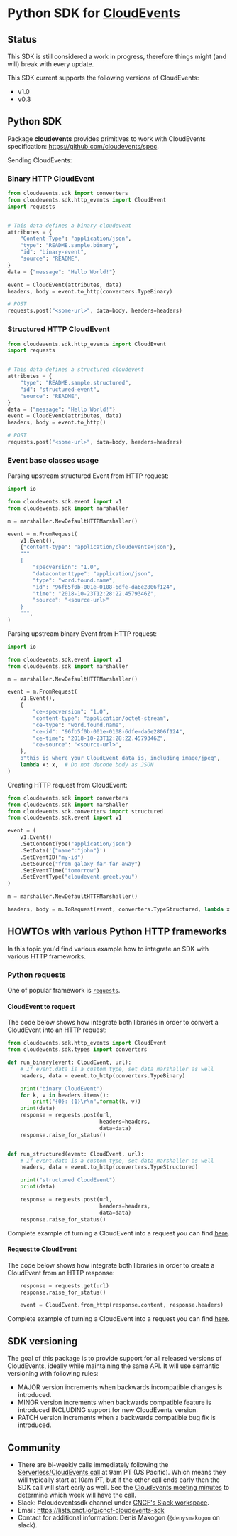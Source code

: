 # Python SDK for [CloudEvents](https://github.com/cloudevents/spec)

## Status

This SDK is still considered a work in progress, therefore things might (and
will) break with every update.

This SDK current supports the following versions of CloudEvents:

- v1.0
- v0.3

## Python SDK

Package **cloudevents** provides primitives to work with CloudEvents specification: https://github.com/cloudevents/spec.

Sending CloudEvents:

### Binary HTTP CloudEvent

```python
from cloudevents.sdk import converters
from cloudevents.sdk.http_events import CloudEvent
import requests


# This data defines a binary cloudevent
attributes = {
    "Content-Type": "application/json",
    "type": "README.sample.binary",
    "id": "binary-event",
    "source": "README",
}
data = {"message": "Hello World!"}

event = CloudEvent(attributes, data)
headers, body = event.to_http(converters.TypeBinary)

# POST
requests.post("<some-url>", data=body, headers=headers)
```

### Structured HTTP CloudEvent

```python
from cloudevents.sdk.http_events import CloudEvent
import requests


# This data defines a structured cloudevent
attributes = {
    "type": "README.sample.structured",
    "id": "structured-event",
    "source": "README",
}
data = {"message": "Hello World!"}
event = CloudEvent(attributes, data)
headers, body = event.to_http()

# POST
requests.post("<some-url>", data=body, headers=headers)
```

### Event base classes usage
 
Parsing upstream structured Event from HTTP request:

```python
import io

from cloudevents.sdk.event import v1
from cloudevents.sdk import marshaller

m = marshaller.NewDefaultHTTPMarshaller()

event = m.FromRequest(
    v1.Event(),
    {"content-type": "application/cloudevents+json"},
    """
    {
        "specversion": "1.0",
        "datacontenttype": "application/json",
        "type": "word.found.name",
        "id": "96fb5f0b-001e-0108-6dfe-da6e2806f124",
        "time": "2018-10-23T12:28:22.4579346Z",
        "source": "<source-url>"
    }
    """,
)
```

Parsing upstream binary Event from HTTP request:

```python
import io

from cloudevents.sdk.event import v1
from cloudevents.sdk import marshaller

m = marshaller.NewDefaultHTTPMarshaller()

event = m.FromRequest(
    v1.Event(),
    {
        "ce-specversion": "1.0",
        "content-type": "application/octet-stream",
        "ce-type": "word.found.name",
        "ce-id": "96fb5f0b-001e-0108-6dfe-da6e2806f124",
        "ce-time": "2018-10-23T12:28:22.4579346Z",
        "ce-source": "<source-url>",
    },
    b"this is where your CloudEvent data is, including image/jpeg",
    lambda x: x,  # Do not decode body as JSON
)
```

Creating HTTP request from CloudEvent:

```python
from cloudevents.sdk import converters
from cloudevents.sdk import marshaller
from cloudevents.sdk.converters import structured
from cloudevents.sdk.event import v1

event = (
    v1.Event()
    .SetContentType("application/json")
    .SetData('{"name":"john"}')
    .SetEventID("my-id")
    .SetSource("from-galaxy-far-far-away")
    .SetEventTime("tomorrow")
    .SetEventType("cloudevent.greet.you")
)

m = marshaller.NewDefaultHTTPMarshaller()

headers, body = m.ToRequest(event, converters.TypeStructured, lambda x: x)
```

## HOWTOs with various Python HTTP frameworks

In this topic you'd find various example how to integrate an SDK with various HTTP frameworks.

### Python requests

One of popular framework is [`requests`](http://docs.python-requests.org/en/master/).

#### CloudEvent to request

The code below shows how integrate both libraries in order to convert a CloudEvent into an HTTP request:

```python
from cloudevents.sdk.http_events import CloudEvent
from cloudevents.sdk.types import converters

def run_binary(event: CloudEvent, url):
    # If event.data is a custom type, set data_marshaller as well
    headers, data = event.to_http(converters.TypeBinary)

    print("binary CloudEvent")
    for k, v in headers.items():
        print("{0}: {1}\r\n".format(k, v))
    print(data)
    response = requests.post(url,
                             headers=headers,
                             data=data)
    response.raise_for_status()


def run_structured(event: CloudEvent, url):
    # If event.data is a custom type, set data_marshaller as well
    headers, data = event.to_http(converters.TypeStructured)

    print("structured CloudEvent")
    print(data)

    response = requests.post(url,
                             headers=headers,
                             data=data)
    response.raise_for_status()

```

Complete example of turning a CloudEvent into a request you can find [here](samples/python-requests/cloudevent_to_request.py).

#### Request to CloudEvent

The code below shows how integrate both libraries in order to create a CloudEvent from an HTTP response:

```python
    response = requests.get(url)
    response.raise_for_status()

    event = CloudEvent.from_http(response.content, response.headers)
```

Complete example of turning a CloudEvent into a request you can find [here](samples/python-requests/request_to_cloudevent.py).

## SDK versioning

The goal of this package is to provide support for all released versions of CloudEvents, ideally while maintaining
the same API. It will use semantic versioning with following rules:

- MAJOR version increments when backwards incompatible changes is introduced.
- MINOR version increments when backwards compatible feature is introduced INCLUDING support for new CloudEvents version.
- PATCH version increments when a backwards compatible bug fix is introduced.

## Community

- There are bi-weekly calls immediately following the [Serverless/CloudEvents
  call](https://github.com/cloudevents/spec#meeting-time) at
  9am PT (US Pacific). Which means they will typically start at 10am PT, but
  if the other call ends early then the SDK call will start early as well.
  See the [CloudEvents meeting minutes](https://docs.google.com/document/d/1OVF68rpuPK5shIHILK9JOqlZBbfe91RNzQ7u_P7YCDE/edit#)
  to determine which week will have the call.
- Slack: #cloudeventssdk channel under
  [CNCF's Slack workspace](https://slack.cncf.io/).
- Email: https://lists.cncf.io/g/cncf-cloudevents-sdk
- Contact for additional information: Denis Makogon (`@denysmakogon` on slack).
